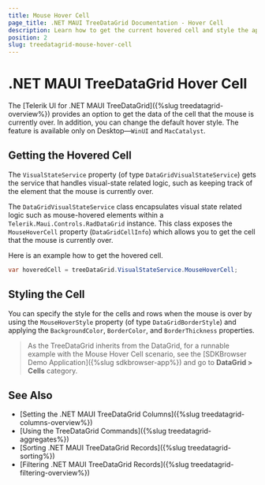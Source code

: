 ```yaml
---
title: Mouse Hover Cell
page_title: .NET MAUI TreeDataGrid Documentation - Hover Cell
description: Learn how to get the current hovered cell and style the appearance of the cell of the Telerik UI for .NET MAUI TreeDataGrid component.
position: 2
slug: treedatagrid-mouse-hover-cell
---
```


# .NET MAUI TreeDataGrid Hover Cell

The [Telerik UI for .NET MAUI TreeDataGrid]({%slug treedatagrid-overview%}) provides an option to get the data of the cell that the mouse is currently over. In addition, you can change the default hover style. The feature is available only on Desktop&mdash;`WinUI` and `MacCatalyst`.

## Getting the Hovered Cell

The `VisualStateService` property (of type `DataGridVisualStateService`) gets the service that handles visual-state related logic, such as keeping track of the element that the mouse is currently over.

The `DataGridVisualStateService` class encapsulates visual state related logic such as mouse-hovered elements within a `Telerik.Maui.Controls.RadDataGrid` instance. This class exposes the `MouseHoverCell` property (`DataGridCellInfo`) which allows you to get the cell that the mouse is currently over.

Here is an example how to get the hovered cell.

```C#
var hoveredCell = treeDataGrid.VisualStateService.MouseHoverCell;
```

## Styling the Cell

You can specify the style for the cells and rows when the mouse is over by using the `MouseHoverStyle` property (of type `DataGridBorderStyle`) and applying the `BackgroundColor`, `BorderColor`, and `BorderThickness` properties.

> As the TreeDataGrid inherits from the DataGrid, for a runnable example with the Mouse Hover Cell scenario, see the [SDKBrowser Demo Application]({%slug sdkbrowser-app%}) and go to **DataGrid > Cells** category.

## See Also

- [Setting the .NET MAUI TreeDataGrid Columns]({%slug treedatagrid-columns-overview%})
- [Using the TreeDataGrid Commands]({%slug treedatagrid-aggregates%})
- [Sorting .NET MAUI TreeDataGrid Records]({%slug treedatagrid-sorting%})
- [Filtering .NET MAUI TreeDataGrid Records]({%slug treedatagrid-filtering-overview%})